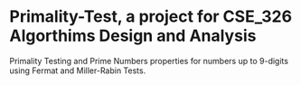 # Primality-Test, a project for CSE_326 Algorthims Design and Analysis 
Primality Testing and Prime Numbers properties for numbers up to 9-digits using Fermat and Miller-Rabin Tests.
